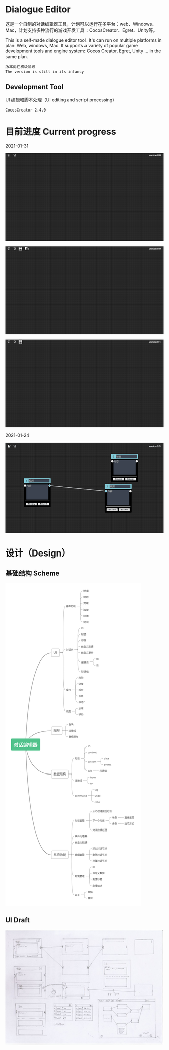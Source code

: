 # Dialogue Editor
这是一个自制的对话编辑器工具，计划可以运行在多平台：web、Windows、Mac，计划支持多种流行的游戏开发工具：CocosCreator、Egret、Unity等。

This is a self-made dialogue editor tool. It's can run on multiple platforms in plan: Web, windows, Mac. It supports a variety of popular game development tools and engine system: Cocos Creator, Egret, Unity ... in the same plan.

    版本尚在初级阶段
    The version is still in its infancy

## Development Tool
UI 编辑和脚本处理（UI editing and script processing）

    CocosCreator 2.4.0

# 目前进度 Current progress

2021-01-31

![image](https://raw.githubusercontent.com/nowpaper/DialogueEditor/master/images/progress2.gif)

![image](https://raw.githubusercontent.com/nowpaper/DialogueEditor/master/images/progress3.gif)

![image](https://raw.githubusercontent.com/nowpaper/DialogueEditor/master/images/progress4.gif)

2021-01-24

![image](https://raw.githubusercontent.com/nowpaper/DialogueEditor/master/images/progress1.gif)

# 设计（Design）

## 基础结构 Scheme
![image](https://raw.githubusercontent.com/nowpaper/DialogueEditor/master/images/pic1.jpg)

## UI Draft
![image](https://raw.githubusercontent.com/nowpaper/DialogueEditor/master/images/pic2.jpg)

